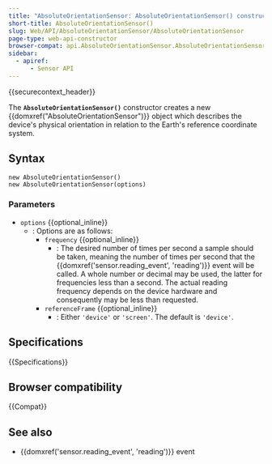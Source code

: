 ```yaml
---
title: "AbsoluteOrientationSensor: AbsoluteOrientationSensor() constructor"
short-title: AbsoluteOrientationSensor()
slug: Web/API/AbsoluteOrientationSensor/AbsoluteOrientationSensor
page-type: web-api-constructor
browser-compat: api.AbsoluteOrientationSensor.AbsoluteOrientationSensor
sidebar:
  - apiref:
      - Sensor API
---
```


{{securecontext_header}}

The **`AbsoluteOrientationSensor()`** constructor creates a new {{domxref("AbsoluteOrientationSensor")}} object which describes the device's physical orientation in relation to the Earth's reference coordinate system.

## Syntax

```js-nolint
new AbsoluteOrientationSensor()
new AbsoluteOrientationSensor(options)
```

### Parameters

- `options` {{optional_inline}}
  - : Options are as follows:
    - `frequency` {{optional_inline}}
      - : The desired number of times per second a sample should be taken, meaning the number of times per second that the {{domxref('sensor.reading_event', 'reading')}} event will be called. A whole number or decimal may be used, the latter for frequencies less than a second. The actual reading frequency depends on the device hardware and consequently may be less than requested.
    - `referenceFrame` {{optional_inline}}
      - : Either `'device'` or `'screen'`. The default is `'device'`.

## Specifications

{{Specifications}}

## Browser compatibility

{{Compat}}

## See also

- {{domxref('sensor.reading_event', 'reading')}} event
